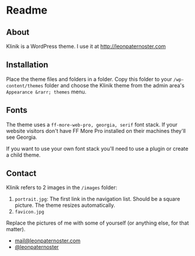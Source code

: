 # Readme

## About

Klinik is a WordPress theme. I use it at http://leonpaternoster.com

## Installation

Place the theme files and folders in a folder. Copy this folder to your `/wp-content/themes` folder and choose the Klinik theme from the admin area's `Appearance &rarr; themes` menu.

## Fonts

The theme uses a `ff-more-web-pro, georgia, serif` font stack. If your website visitors don't have FF More Pro installed on their machines they'll see Georgia.

If you want to use your own font stack you'll need to use a plugin or create a child theme.

## Contact

Klinik refers to 2 images in the `/images` folder:

1. `portrait.jpg`: The first link in the navigation list. Should be a square picture. The theme resizes automatically.
2. `favicon.jpg`

Replace the pictures of me with some of yourself (or anything else, for that matter).

- mail@leonpaternoster.com
- [@leonpaternoster](http://twitter.com/leonpaternoster)